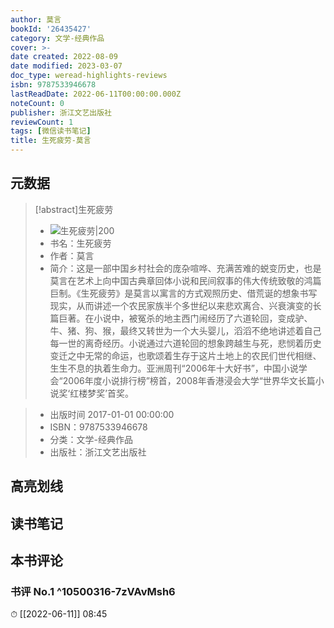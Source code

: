 ```yaml
---
author: 莫言
bookId: '26435427'
category: 文学-经典作品
cover: >-
date created: 2022-08-09
date modified: 2023-03-07
doc_type: weread-highlights-reviews
isbn: 9787533946678
lastReadDate: 2022-06-11T00:00:00.000Z
noteCount: 0
publisher: 浙江文艺出版社
reviewCount: 1
tags: [微信读书笔记]
title: 生死疲劳-莫言
---
```


## 元数据

>[!abstract]生死疲劳
> - ![生死疲劳|200](https://wfqqreader-1252317822.image.myqcloud.com/cover/427/26435427/t7_26435427.jpg)
> - 书名：生死疲劳
> - 作者：莫言
> - 简介：这是一部中国乡村社会的庞杂喧哗、充满苦难的蜕变历史，也是莫言在艺术上向中国古典章回体小说和民间叙事的伟大传统致敬的鸿篇巨制。《生死疲劳》是莫言以寓言的方式观照历史、借荒诞的想象书写现实，从而讲述一个农民家族半个多世纪以来悲欢离合、兴衰演变的长篇巨著。在小说中，被冤杀的地主西门闹经历了六道轮回，变成驴、牛、猪、狗、猴，最终又转世为一个大头婴儿，滔滔不绝地讲述着自己每一世的离奇经历。小说通过六道轮回的想象跨越生与死，悲悯着历史变迁之中无常的命运，也歌颂着生存于这片土地上的农民们世代相继、生生不息的执着生命力。亚洲周刊“2006年十大好书”，中国小说学会“2006年度小说排行榜”榜首，2008年香港浸会大学“世界华文长篇小说奖‘红楼梦奖’首奖。

> - 出版时间 2017-01-01 00:00:00
> - ISBN：9787533946678
> - 分类：文学-经典作品
> - 出版社：浙江文艺出版社

## 高亮划线

## 读书笔记

## 本书评论

### 书评 No.1 ^10500316-7zVAvMsh6

⏱ [[2022-06-11]] 08:45
